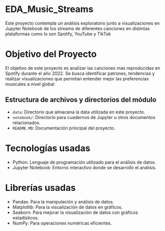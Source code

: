 # EDA_Music_Streams
Este proyecto contempla un análisis exploratorio junto a visualizaciones en Jupyter Notebook de los streams de diferentes canciones en distintas plataformas como lo son Spotify, YouTube y TikTok

# Objetivo del Proyecto
El objetivo de este proyecto es analizar las canciones más reproducidas en Spotify durante el año 2022. Se busca identificar patrones, tendencias y realizar visualizaciones que permitan entender mejor las preferencias musicales a nivel global

## Estructura de archivos y directorios del módulo

- `data`: Directorio que almacena la data utilizada en este proyecto.
- `notebook/`: Directorio para cuadernos de Jupyter u otros documentos relacionados.
- `README.MD`: Documentación principal del proyecto.

# Tecnologías usadas
- Python: Lenguaje de programación utilizado para el análisis de datos.
- Jupyter Notebook: Entorno interactivo donde se desarrolló el análisis.

# Librerías usadas
- Pandas: Para la manipulación y análisis de datos.
- Matplotlib: Para la visualización de datos en gráficos.
- Seaborn: Para mejorar la visualización de datos con gráficos estadísticos.
- NumPy: Para operaciones numéricas eficientes.


